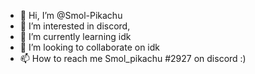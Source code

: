 - 👋 Hi, I’m @Smol-Pikachu
- 👀 I’m interested in discord, 
- 🌱 I’m currently learning idk
- 💞️ I’m looking to collaborate on idk
- 📫 How to reach me Smol_pikachu #2927 on discord :)

<!---
Smol-Pikachu/Smol-Pikachu is a ✨ special ✨ repository because its `README.md` (this file) appears on your GitHub profile.
You can click the Preview link to take a look at your changes.
--->
